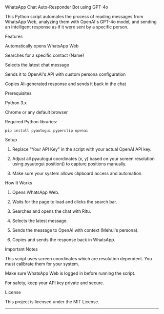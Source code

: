 WhatsApp Chat Auto-Responder Bot using GPT-4o

This Python script automates the process of reading messages from WhatsApp Web, analyzing them with OpenAI's GPT-4o model, and sending an intelligent response as if it were sent by a specific person.

Features

Automatically opens WhatsApp Web

Searches for a specific contact (Name)

Selects the latest chat message

Sends it to OpenAI's API with custom persona configuration

Copies AI-generated response and sends it back in the chat


Prerequisites

Python 3.x

Chrome or any default browser

Required Python libraries:
```
pip install pyautogui pyperclip openai

```
Setup

1. Replace "Your API Key" in the script with your actual OpenAI API key.


2. Adjust all pyautogui coordinates (x, y) based on your screen resolution using pyautogui.position() to capture positions manually.


3. Make sure your system allows clipboard access and automation.



How It Works

1. Opens WhatsApp Web.


2. Waits for the page to load and clicks the search bar.


3. Searches and opens the chat with Ritu.


4. Selects the latest message.


5. Sends the message to OpenAI with context (Mehul's persona).


6. Copies and sends the response back in WhatsApp.



Important Notes

This script uses screen coordinates which are resolution dependent. You must calibrate them for your system.

Make sure WhatsApp Web is logged in before running the script.

For safety, keep your API key private and secure.


License

This project is licensed under the MIT License.


---
